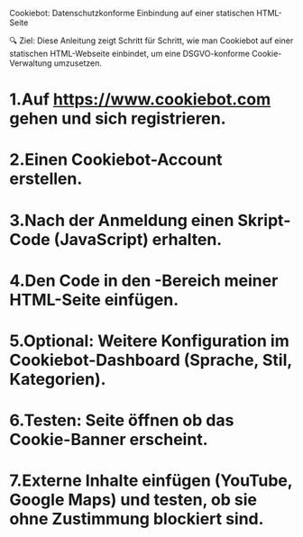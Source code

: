 Cookiebot: Datenschutzkonforme Einbindung auf einer statischen HTML-Seite

🔍 Ziel:
Diese Anleitung zeigt Schritt für Schritt, wie man Cookiebot auf einer statischen HTML-Webseite einbindet, um eine DSGVO-konforme Cookie-Verwaltung umzusetzen.

# 1.Auf https://www.cookiebot.com gehen und sich registrieren.
# 2.Einen Cookiebot-Account erstellen.
# 3.Nach der Anmeldung einen Skript-Code (JavaScript) erhalten.
# 4.Den Code in den <head>-Bereich meiner HTML-Seite einfügen.
# 5.Optional: Weitere Konfiguration im Cookiebot-Dashboard (Sprache, Stil, Kategorien).
# 6.Testen: Seite öffnen ob das Cookie-Banner erscheint.
# 7.Externe Inhalte einfügen (YouTube, Google Maps) und testen, ob sie ohne Zustimmung blockiert sind.